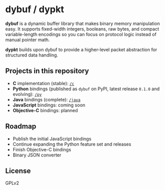 # dybuf / dypkt

**dybuf** is a dynamic buffer library that makes binary memory manipulation easy. It supports fixed-width integers, booleans, raw bytes, and compact variable-length encodings so you can focus on protocol logic instead of manual pointer math.

**dypkt** builds upon dybuf to provide a higher-level packet abstraction for structured data handling.

## Projects in this repository

- **C** implementation (stable): [`/c`](c)
- **Python** bindings (published as `dybuf` on PyPI, latest release `0.1.0` and evolving): [`/py`](py)
- **Java** bindings (complete): [`/java`](java)
- **JavaScript** bindings: coming soon
- **Objective-C** bindings: planned

## Roadmap

- Publish the initial JavaScript bindings
- Continue expanding the Python feature set and releases
- Finish Objective-C bindings
- Binary JSON converter

## License

GPLv2
